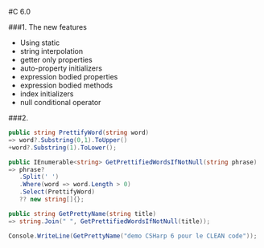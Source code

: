 #C 6.0

###1. The new features

- Using static
- string interpolation
- getter only properties
- auto-property initializers
- expression bodied properties
- expression bodied methods
- index initializers
- null conditional operator

###2. 

```cs
public string PrettifyWord(string word)
=> word?.Substring(0,1).ToUpper()
+word?.Substring(1).ToLower();

public IEnumerable<string> GetPrettifiedWordsIfNotNull(string phrase)
=> phrase?
   .Split(' ')
   .Where(word => word.Length > 0)
   .Select(PrettifyWord)
   ?? new string[]{};

public string GetPrettyName(string title)
=> string.Join(" ", GetPrettifiedWordsIfNotNull(title));

Console.WriteLine(GetPrettyName("demo CSHarp 6 pour le CLEAN code"));

```

